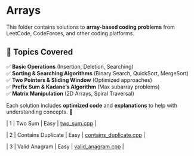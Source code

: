 # Arrays  
This folder contains solutions to **array-based coding problems** from LeetCode, CodeForces, and other coding platforms.  

## 📌 Topics Covered  
✅ **Basic Operations** (Insertion, Deletion, Searching)  
✅ **Sorting & Searching Algorithms** (Binary Search, QuickSort, MergeSort)  
✅ **Two Pointers & Sliding Window** (Optimized approaches)  
✅ **Prefix Sum & Kadane’s Algorithm** (Max subarray problems)  
✅ **Matrix Manipulation** (2D Arrays, Spiral Traversal)  

Each solution includes **optimized code** and **explanations** to help with understanding concepts. 🚀  

| 1 | Two Sum | Easy | [two_sum.cpp](two_sum.cpp) |

| 2 | Contains Duplicate | Easy | [contains_duplicate.cpp](contains_duplicate.cpp) |

| 3 | Valid Anagram | Easy | [valid_anagram.cpp](valid_anagram.cpp) |
